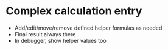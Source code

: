 Complex calculation entry
=========================

- Add/edit/move/remove defined helper formulas as needed
- Final result always there
- In debugger, show helper values too